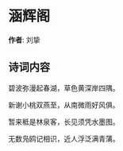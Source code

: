 # 涵辉阁

**作者**: 刘挚

## 诗词内容

碧波弥漫起春湖，草色黄深岸四隅。

新谢小桃双燕至，从南微雨好风俱。

暂来秪是林泉客，长见须凭水墨图。

无数凫鸥记相识，近人浮泛满青蒲。

